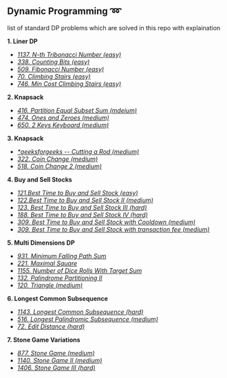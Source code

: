 ## Dynamic Programming :loop: 
list of standard DP problems which are solved in this repo with explaination

**1. Liner DP**
* *[1137. N-th Tribonacci Number (easy)](https://leetcode.com/problems/n-th-tribonacci-number/)*
* *[338. Counting Bits (easy)](https://leetcode.com/problems/counting-bits/)*
* *[509. Fibonacci Number (easy)](https://leetcode.com/problems/fibonacci-number/)*
* *[70. Climbing Stairs (easy)](https://leetcode.com/problems/climbing-stairs/)*
* *[746. Min Cost Climbing Stairs (easy)](https://leetcode.com/problems/min-cost-climbing-stairs/)*

**2. Knapsack**
* *[416. Partition Equal Subset Sum (mdeium)](https://leetcode.com/problems/partition-equal-subset-sum/)*
* *[474. Ones and Zeroes (medium)](https://leetcode.com/problems/ones-and-zeroes/)*
* *[650. 2 Keys Keyboard (medium)](https://leetcode.com/problems/2-keys-keyboard/)*

**3. Knapsack**
* *[ *_geeksforgeeks_ -- Cutting a Rod (medium)](https://www.geeksforgeeks.org/cutting-a-rod-dp-13/)*
* *[322. Coin Change (medium)](https://leetcode.com/problems/coin-change/)*
* *[518. Coin Change 2 (medium)](https://leetcode.com/problems/coin-change-2/)*

**4. Buy and Sell Stocks**
* *[121.Best Time to Buy and Sell Stock (easy)](https://leetcode.com/problems/best-time-to-buy-and-sell-stock/)* 
* *[122.Best Time to Buy and Sell Stock II (medium)](https://leetcode.com/problems/best-time-to-buy-and-sell-stock-ii/)* 
* *[123. Best Time to Buy and Sell Stock III (hard)](https://leetcode.com/problems/best-time-to-buy-and-sell-stock-iii/)* 
* *[188. Best Time to Buy and Sell Stock IV (hard)](https://leetcode.com/problems/best-time-to-buy-and-sell-stock-iv/)* 
* *[309. Best Time to Buy and Sell Stock with Cooldown (medium)](https://leetcode.com/problems/best-time-to-buy-and-sell-stock-with-cooldown/)* 
* *[309. Best Time to Buy and Sell Stock with transaction fee (medium)](https://leetcode.com/problems/best-time-to-buy-and-sell-stock-with-transaction-fee/)* 

**5. Multi Dimensions DP**
* *[931. Minimum Falling Path Sum](https://leetcode.com/problems/minimum-falling-path-sum/)* 
* *[221. Maximal Square](https://leetcode.com/problems/maximal-square/)* 
* *[1155. Number of Dice Rolls With Target Sum](https://leetcode.com/problems/number-of-dice-rolls-with-target-sum/)* 
* *[132. Palindrome Partitioning II](https://leetcode.com/problems/palindrome-partitioning-ii/)* 
* *[120. Triangle (medium)](https://leetcode.com/problems/triangle/)* 

**6. Longest Common Subsequence**
* *[1143. Longest Common Subsequence (hard)](https://leetcode.com/problems/longest-common-subsequence/)* 
* *[516. Longest Palindromic Subsequence (medium)](https://leetcode.com/problems/longest-palindromic-subsequence/)* 
* *[72. Edit Distance (hard)](https://leetcode.com/problems/edit-distance/)* 

**7. Stone Game Variations**
* *[877. Stone Game (medium)](https://leetcode.com/problems/stone-game/)*
* *[1140. Stone Game II (medium)](https://leetcode.com/problems/stone-game-ii/)*
* *[1406. Stone Game III (hard)](https://leetcode.com/problems/stone-game-iii/)*

